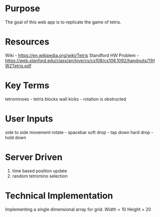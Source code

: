 # Purpose
The goal of this web app is to replicate the game of tetris.

# Resources
Wiki - https://en.wikipedia.org/wiki/Tetris
Standford HW Problem - https://web.stanford.edu/class/archive/cs/cs108/cs108.1092/handouts/11HW2Tetris.pdf

# Key Terms
tetrominoes - tetris blocks
wall kicks - rotation is obstructed

# User Inputs
side to side movement
rotate - spacebar
soft drop - tap down
hard drop - hold down

# Server Driven
1. time based position update
2. random tetromino selection

# Technical Implementation
Implementing a single dimensional array for grid. Width = 10 Height = 20
